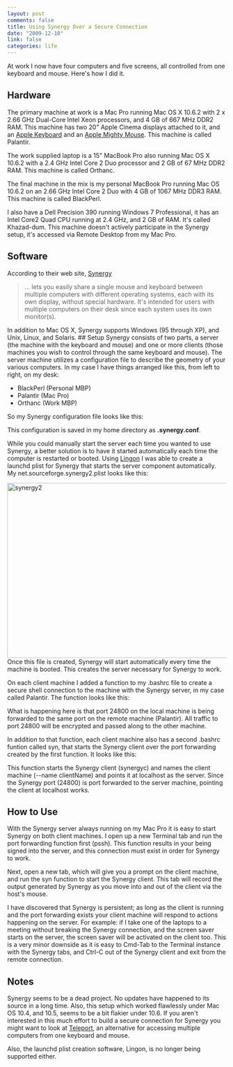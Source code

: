 ```yaml
--- 
layout: post
comments: false
title: Using Synergy Over a Secure Connection
date: "2009-12-10"
link: false
categories: life
---
```

At work I now have four computers and five screens, all controlled from one keyboard and mouse. Here's how I did it.
## Hardware
The primary machine at work is a Mac Pro running Mac OS X 10.6.2 with 2 x 2.66 GHz Dual-Core Intel Xeon processors, and 4 GB of 667 MHz DDR2 RAM. This machine has two 20" Apple Cinema displays attached to it, and an <a title="Apple Keyboard" href="http://store.apple.com/us/product/MB110LL/A?fnode=MTY1NDA1Mg&amp;mco=MjE0Njk1Ng" target="_blank">Apple Keyboard</a> and an <a title="Apple Mighty Mouse" href="http://store.apple.com/us/product/MB112LL/A?fnode=MTY1NDA1Mg&amp;mco=MzE3MDA2Mw" target="_blank">Apple Mighty Mouse</a>. This machine is called Palantir.

The work supplied laptop is a 15" MacBook Pro also running Mac OS X 10.6.2 with a 2.4 GHz Intel Core 2 Duo processor and 2 GB of 67 MHz DDR2 RAM. This machine is called Orthanc.

The final machine in the mix is my personal MacBook Pro running Mac OS 10.6.2 on an 2.66 GHz Intel Core 2 Duo with 4 GB of 1067 MHz DDR3 RAM. This machine is called BlackPerl.

I also have a Dell Precision 390 running Windows 7 Professional, it has an Intel Core2 Quad CPU running at 2.4 GHz, and 2 GB of RAM. It's called Khazad-dum. This machine doesn't actively participate in the Synergy setup, it's accessed via Remote Desktop from my Mac Pro.
## Software
According to their web site, <a title="Synergy" href="http://synergy2.sourceforge.net/" target="_blank">Synergy</a>
<blockquote>... lets you easily share a single mouse and keyboard between multiple computers with different operating systems, each with its own display, without special hardware. It's intended for users with multiple computers on their desk since each system uses its own monitor(s).</blockquote>
In addition to Mac OS X, Synergy supports Windows (95 through XP), and Unix, Linux, and Solaris.
## Setup
Synergy consists of two parts, a server (the machine with the keyboard and mouse) and one or more clients (those machines you wish to control through the same keyboard and mouse). The server machine utilizes a configuration file to describe the geometry of your various computers. In my case I have things arranged like this, from left to right, on my desk:
<ul>
	<li>BlackPerl (Personal MBP)</li>
	<li>Palantir (Mac Pro)</li>
	<li>Orthanc (Work MBP)</li>
</ul>
So my Synergy configuration file looks like this:

This configuration is saved in my home directory as <strong>.synergy.conf</strong>.

While you could manually start the server each time you wanted to use Synergy, a better solution is to have it started automatically each time the computer is restarted or booted. Using <a title="Lingon from Sourceforge" href="http://sourceforge.net/projects/lingon/files/" target="_blank">Lingon</a> I was able to create a launchd plist for Synergy that starts the server component automatically. My net.sourceforge.synergy2.plist looks like this:

<img class="aligncenter size-full wp-image-2197" title="synergy2" src="http://zanshin.net/wp-content/uploads/2009/12/synergy2.png" alt="synergy2" width="554" height="401" />Once this file is created, Synergy will start automatically every time the machine is booted. This creates the server necessary for Synergy to work.

On each client machine I added a function to my .bashrc file to create a secure shell connection to the machine with the Synergy server, in my case called Palantir. The function looks like this:

What is happening here is that port 24800 on the local machine is being forwarded to the same port on the remote machine (Palantir). All traffic to port 24800 will be encrypted and passed along to the other machine.

In addition to that function, each client machine also has a second .bashrc funtion called syn, that starts the Synergy client over the port forwarding created by the first function. It looks like this:

This function starts the Synergy client (synergyc) and names the client machine (--name clientName) and points it at localhost as the server. Since the Synergy port (24800) is port forwarded to the server machine, pointing the client at localhost works.
## How to Use
With the Synergy server always running on my Mac Pro it is easy to start Synergy on both client machines. I open up a new Terminal tab and run the port forwarding function first (pssh). This function results in your being signed into the server, and this connection must exist in order for Synergy to work.

Next, open a new tab, which will give you a prompt on the client machine, and run the syn function to start the Synergy client. This tab will record the output generated by Synergy as you move into and out of the client via the host's mouse.

I have discovered that Synergy is persistent; as long as the client is running and the port forwarding exists your client machine will respond to actions happening on the server. For example: if I take one of the laptops to a meeting without breaking the Synergy connection, and the screen saver starts on the server, the screen saver will be activated on the client too. This is a very minor downside as it is easy to Cmd-Tab to the Terminal instance with the Synergy tabs, and Ctrl-C out of the Synergy client and exit from the remote connection.
## Notes
Synergy seems to be a dead project. No updates have happened to its source in a long time. Also, this setup which worked flawlessly under Mac OS 10.4, and 10.5, seems to be a bit flakier under 10.6. If you aren't interested in this much effort to build a secure connection for Synergy you might want to look at <a title="Teleport" href="http://abyssoft.com/software/teleport/" target="_blank">Teleport</a>, an alternative for accessing multiple computers from one keyboard and mouse.

Also, the launchd plist creation software, Lingon, is no longer being supported either.
